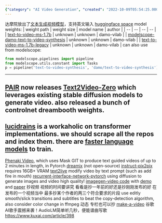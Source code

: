 ```yaml
---
{"category": "AI Video Generation", "created": "2022-10-09T05:54:25.000Z", "date": "2022-10-09 05:54:25", "description": "AI video generation tools such as Text2Video-Zero, Phenaki Video, Imagen-PyTorch, and Make-a-Video-PyTorch are revolutionizing the video production process. These platforms enable users to generate videos using source material quality, editing capabilities, subtitles, color changes, and even music composition through Google's AudioLM. Access to these tools is available on ModelScope, Hugging Face, and GitHub.", "modified": "2023-04-04T10:01:09.123Z", "tags": ["AI", "video generation", "text-to-video", "tools", "ModelScope", "Hugging Face", "GitHub", "subtitles", "editing", "AudioLM", "music composition"], "title": "video generation/modification (vfx) from text"}
---
```

达摩院放出了[文本生成视频模型](https://modelscope.cn/models/damo/text-to-video-synthesis/summary)，支持英文输入
[huggingface space](https://huggingface.co/damo-vilab/modelscope-damo-text-to-video-synthesis)
model weights:
| weight path | weight size | model name | author |
| -- | -- | -- | -- |
| [text-to-video-ms-1.7b](https://huggingface.co/damo-vilab/text-to-video-ms-1.7b) | unknown | unknown | damo-vilab |
| [modelscope-damo-text-to-video-synthesis](https://huggingface.co/damo-vilab/modelscope-damo-text-to-video-synthesis) | unknown | unknown | damo-vilab |
| [text-to-video-ms-1.7b-legacy](https://huggingface.co/damo-vilab/text-to-video-ms-1.7b-legacy) | unknown | unknown | damo-vilab |
can also use from modelscope:
```python
from modelscope.pipelines import pipeline
from modelscope.utils.constant import Tasks
p = pipeline('text-to-video-synthesis', 'damo/text-to-video-synthesis')
```
----
[PAIR](https://huggingface.co/spaces/PAIR) now releases [Text2Video-Zero](https://huggingface.co/spaces/PAIR/Text2Video-Zero) which leverages existing stable diffusion models to generate video. also released a bunch of controlnet dreambooth weights.
----
[lucidrains](https://github.com/lucidrains) is a workaholic on transformer implementations. we should scrape all the repos and index them. there are [faster language models](https://github.com/lucidrains/memory-efficient-attention-pytorch) to train.
-----
[Phenaki Video](https://github.com/lucidrains/phenaki-pytorch), which uses Mask GIT to produce text guided videos of up to 2 minutes in length, in Pytorch
[dreamix](https://dreamix-video-editing.github.io/) (not open-source)
[instruct-pix2pix](https://github.com/timothybrooks/instruct-pix2pix) requires 16GB+ VRAM
[text2live](https://github.com/omerbt/Text2LIVE) modify video by text prompt (such as add fire in mouth)
[recurrent-interface-network-pytorch](https://github.com/lucidrains/recurrent-interface-network-pytorch) using diffusion to generate images and video
high quality! [imagegen-video code](https://github.com/lucidrains/imagen-pytorch/blob/main/imagen_pytorch/imagen_video.py) with [demo](https://imagen.research.google/video/) and [paper](https://arxiv.org/pdf/2210.02303.pdf)
抄视频 视频的时间要讲究 看看是抄一年前的好还是抄刚刚发布的好
在发布的一个视频当中 最多抄某个作者的两三个符合要求的片段
use editly smooth/slick transitions and subtitles to beat the copy-detection algorithm, also consider color change in ffmpeg
动态 专栏也可以抄
[make-a-video](https://github.com/lucidrains/make-a-video-pytorch)
谷歌AI歌手震撼来袭！AudioLM简单听几秒，便能谱曲写歌 https://www.kuxai.com/article/398
